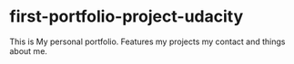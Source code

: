 # first-portfolio-project-udacity
This is My personal portfolio. Features my projects my contact and things about me.
